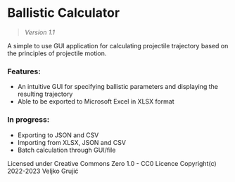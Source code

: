 # Ballistic Calculator
> *Version 1.1*

A simple to use GUI application for calculating projectile trajectory based on the principles of projectile motion.

### Features:
* An intuitive GUI for specifying ballistic parameters and displaying the resulting trajectory
* Able to be exported to Microsoft Excel in XLSX format

### In progress:
* Exporting to JSON and CSV
* Importing from XLSX, JSON and CSV
* Batch calculation through GUI/file

Licensed under Creative Commons Zero 1.0 - CC0 Licence
Copyright(c) 2022-2023 Veljko Grujić
